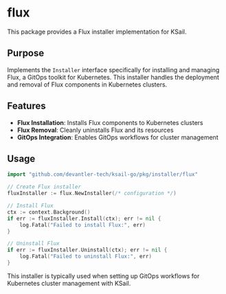 # flux

This package provides a Flux installer implementation for KSail.

## Purpose

Implements the `Installer` interface specifically for installing and managing Flux, a GitOps toolkit for Kubernetes. This installer handles the deployment and removal of Flux components in Kubernetes clusters.

## Features

- **Flux Installation**: Installs Flux components to Kubernetes clusters
- **Flux Removal**: Cleanly uninstalls Flux and its resources
- **GitOps Integration**: Enables GitOps workflows for cluster management

## Usage

```go
import "github.com/devantler-tech/ksail-go/pkg/installer/flux"

// Create Flux installer
fluxInstaller := flux.NewInstaller(/* configuration */)

// Install Flux
ctx := context.Background()
if err := fluxInstaller.Install(ctx); err != nil {
    log.Fatal("Failed to install Flux:", err)
}

// Uninstall Flux
if err := fluxInstaller.Uninstall(ctx); err != nil {
    log.Fatal("Failed to uninstall Flux:", err)
}
```

This installer is typically used when setting up GitOps workflows for Kubernetes cluster management with KSail.